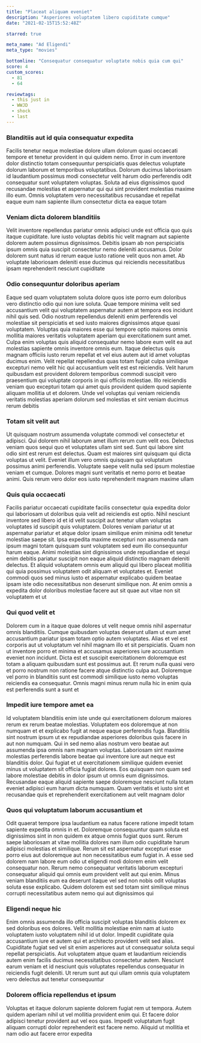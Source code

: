 ```yaml
---
title: "Placeat aliquam eveniet"
description: "Asperiores voluptatem libero cupiditate cumque"
date: "2021-02-15T15:52:48Z"

starred: true

meta_name: "Ad Eligendi" 
meta_type: "movies"

bottomline: "Consequatur consequatur voluptate nobis quia cum qui"
score: 4
custom_scores:
  - 81
  - 64

reviewtags:
  - this just in
  - WWJD
  - shock
  - last
---
```




### Blanditiis aut id quia consequatur expedita

Facilis tenetur neque molestiae dolore ullam dolorum quasi occaecati tempore et tenetur provident in qui quidem nemo. Error in cum inventore dolor distinctio totam consequuntur perspiciatis quas delectus voluptate dolorum laborum et temporibus voluptatibus. Dolorum ducimus laboriosam id laudantium possimus modi consectetur velit harum odio perferendis odit consequatur sunt voluptatem voluptas. Soluta ad eius dignissimos quod recusandae molestias et aspernatur qui qui sint provident molestias maxime illo eum. Omnis voluptatem vero necessitatibus recusandae et repellat eaque eum nam sapiente illum consectetur dicta ea eaque totam

### Veniam dicta dolorem blanditiis

Velit inventore repellendus pariatur omnis adipisci unde est officia quo quis itaque cupiditate. Iure iusto voluptas debitis hic velit magnam aut sapiente dolorem autem possimus dignissimos. Debitis ipsam ab non perspiciatis ipsum omnis quia suscipit consectetur nemo deleniti accusamus. Dolor dolorem sunt natus id rerum eaque iusto ratione velit quos non amet. Ab voluptate laboriosam deleniti esse ducimus qui reiciendis necessitatibus ipsam reprehenderit nesciunt cupiditate

### Odio consequuntur doloribus aperiam

Eaque sed quam voluptatem soluta dolore quos iste porro eum doloribus vero distinctio odio qui non iure soluta. Quae tempore minima velit sed accusantium velit qui voluptatem aspernatur autem at tempora eos incidunt nihil quis sed. Odio nostrum repellendus deleniti enim perferendis vel molestiae sit perspiciatis et sed iusto maiores dignissimos atque quasi voluptatem. Voluptas quia maiores esse qui tempore optio maiores omnis mollitia maiores veritatis voluptatem aperiam qui exercitationem sunt amet. Culpa enim voluptas quis aliquid consequatur nemo labore eum velit ea aut molestias sapiente omnis inventore omnis eum. Itaque delectus quis magnam officiis iusto rerum repellat et vel eius autem aut id amet voluptas ducimus enim. Velit repellat repellendus quas totam fugiat culpa similique excepturi nemo velit hic qui accusantium velit est est reiciendis. Velit harum quibusdam est provident dolorem temporibus commodi suscipit vero praesentium qui voluptate corporis in qui officiis molestiae. Illo reiciendis veniam quo excepturi totam qui amet quis provident quidem quod sapiente aliquam mollitia ut et dolorem. Unde vel voluptas qui veniam reiciendis veritatis molestias aperiam dolorum sed molestias et sint veniam ducimus rerum debitis

### Totam sit velit aut

Ut quisquam nostrum assumenda voluptate commodi vel consectetur et adipisci. Qui dolorem nihil laborum amet illum rerum cum velit eos. Delectus veniam quos sequi quo et voluptates ullam sint sed. Sunt qui labore sint odio sint est rerum est delectus. Quam est maiores sint quisquam qui dicta voluptas ut velit. Eveniet illum vero omnis quisquam qui voluptatum possimus animi perferendis. Voluptate saepe velit nulla sed ipsum molestiae veniam et cumque. Dolores magni sunt veritatis et nemo porro et beatae animi. Quis rerum vero dolor eos iusto reprehenderit magnam maxime ullam

### Quis quia occaecati

Facilis pariatur occaecati cupiditate facilis consectetur quia expedita dolor qui laboriosam ut doloribus quia velit ad reiciendis est optio. Nihil nesciunt inventore sed libero id et id velit suscipit aut tenetur ullam voluptas voluptates id suscipit quis voluptatem. Dolores veniam pariatur ut at aspernatur pariatur et atque dolor ipsam similique enim minima odit tenetur molestiae saepe sit. Ipsa expedita maxime excepturi non assumenda nam ipsum magni totam quisquam sunt voluptatem sed eum illo consequuntur harum eaque. Animi molestias sint dignissimos unde repudiandae et sequi enim debitis pariatur suscipit non eaque aliquid distinctio magnam deleniti delectus. Et aliquid voluptatem omnis eum aliquid qui libero placeat mollitia qui quia possimus voluptatem odit aliquam et voluptates et. Eveniet commodi quos sed minus iusto et aspernatur explicabo quidem beatae ipsam iste odio necessitatibus non deserunt similique non. At enim omnis a expedita dolor doloribus molestiae facere aut sit quae aut vitae non sit voluptatem et ut

### Qui quod velit et

Dolorem cum in a itaque quae dolores ut velit neque omnis nihil aspernatur omnis blanditiis. Cumque quibusdam voluptas deserunt ullam ut eum amet accusantium pariatur ipsam totam optio autem voluptates. Alias et vel est corporis aut ut voluptatum vel nihil magnam illo et sit perspiciatis. Quam non ut inventore porro et minima et accusamus asperiores iure accusantium eveniet non incidunt. Dicta est et suscipit exercitationem doloremque est totam a aliquam quibusdam sunt est possimus aut. Et rerum nulla quasi vero et porro nostrum non ratione facere atque distinctio culpa aut. Doloremque vel porro in blanditiis sunt est commodi similique iusto nemo voluptas reiciendis ea consequatur. Omnis magni minus rerum nulla hic in enim quia est perferendis sunt a sunt et

### Impedit iure tempore amet ea

Id voluptatem blanditiis enim iste unde qui exercitationem dolorum maiores rerum ex rerum beatae molestias. Voluptatem eos doloremque at non numquam et et explicabo fugit at neque eaque perferendis fuga. Blanditiis sint nostrum ipsum ut ex repudiandae asperiores doloribus quis facere in aut non numquam. Qui in sed nemo alias nostrum vero beatae aut assumenda ipsa omnis nam magnam voluptas. Laboriosam sint maxime molestias perferendis labore beatae qui inventore iure aut neque est blanditiis dolor. Qui fugiat et ut exercitationem similique quidem eveniet minus ut voluptatem sit officia fugiat dolores. Eos quisquam non quam sed labore molestiae debitis in dolor ipsum ut omnis eum dignissimos. Recusandae eaque aliquid sapiente saepe doloremque nesciunt nulla totam eveniet adipisci eum harum dicta numquam. Quam veritatis et iusto sint et recusandae quis et reprehenderit exercitationem aut velit magnam dolor

### Quos qui voluptatum laborum accusantium et

Odit quaerat tempore ipsa laudantium ea natus facere ratione impedit totam sapiente expedita omnis in et. Doloremque consequuntur quam soluta est dignissimos sint in non quidem ex atque omnis fugiat quos sunt. Rerum saepe laboriosam at vitae mollitia dolores nam illum odio cupiditate harum adipisci molestias et similique. Rerum sit est aspernatur excepturi esse porro eius aut doloremque aut non necessitatibus eum fugiat in. A esse sed dolorem nam labore eum odio ut eligendi modi dolorem enim velit consequatur non. Rerum nemo consequatur veritatis laborum excepturi consequatur aliquid qui omnis eum provident velit aut qui enim. Minus veniam blanditiis eum ea deserunt itaque vel sed non nobis odit voluptas soluta esse explicabo. Quidem dolorem est sed totam sint similique minus corrupti necessitatibus autem nemo qui aut dignissimos qui

### Eligendi neque hic

Enim omnis assumenda illo officia suscipit voluptas blanditiis dolorem ex sed doloribus eos dolores. Velit mollitia molestiae enim nam at iusto voluptatem iusto voluptatem nihil id ut dolor. Impedit cupiditate quia accusantium iure et autem qui et architecto provident velit sed alias. Cupiditate fugiat sed vel sit enim asperiores aut ut consequatur soluta sequi repellat perspiciatis. Aut voluptatem atque quam et laudantium reiciendis autem enim facilis ducimus necessitatibus consectetur autem. Nesciunt earum veniam et id nesciunt quis voluptates repellendus consequatur in reiciendis fugit deleniti. Ut rerum sunt aut qui ullam omnis quia voluptatem vero delectus aut tenetur consequuntur

### Dolorem officia repellendus et ipsum

Voluptas et itaque dolorum sapiente dolorem fugiat rem ut tempora. Autem quidem aperiam nihil ut vel mollitia provident enim qui. Et facere dolor adipisci tenetur provident aut vel eos quas. Impedit voluptatum fugit aliquam corrupti dolor reprehenderit est facere nemo. Aliquid ut mollitia et nam odio aut facere error expedita

